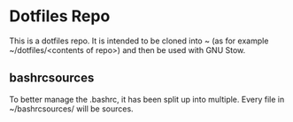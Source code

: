 # Dotfiles Repo
This is a dotfiles repo. It is intended to be cloned into ~ (as for example ~/dotfiles/\<contents of repo>) and then be used with GNU Stow.

## bashrcsources
To better manage the .bashrc, it has been split up into multiple.
Every file in ~/bashrcsources/ will be sources.
